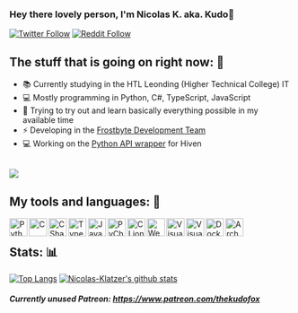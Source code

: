 
### Hey there lovely person, I'm Nicolas K. aka. Kudo👋

[![Twitter Follow](https://img.shields.io/twitter/follow/thekudofox?color=1DA1F2&logo=twitter&style=for-the-badge)](https://twitter.com/TheKudoFox)
[![Reddit Follow](https://img.shields.io/reddit/user-karma/combined/thekudofox?label=Follow%20u%2Fthekudofox&style=for-the-badge&logo=reddit)](https://reddit.com/u/thekudofox)
<br>
## The stuff that is going on right now: 📑
- 📚 Currently studying in the HTL Leonding (Higher Technical College) IT
- 💻 Mostly programming in Python, C#, TypeScript, JavaScript
- 🚀 Trying to try out and learn basically everything possible in my available time
- ⚡ Developing in the [Frostbyte Development Team](https://github.com/FrostbyteSpace) 
- 💻 Working on the [Python API wrapper](https://github.com/FrostbyteSpace/openhiven.py) for Hiven 
<br>
<a href="https://github.com/FrostbyteSpace/openhiven.py"><img src="https://github-readme-stats.vercel.app/api/pin/?username=FrostbyteSpace&theme=jolly&repo=OpenHiven.py&show_owner=true"></a>

## My tools and languages: 🔧

<img align="left" alt="Python" width="32px" src="https://upload.wikimedia.org/wikipedia/commons/thumb/c/c3/Python-logo-notext.svg/1024px-Python-logo-notext.svg.png"/>
<img align="left" alt="C" width="32px" src="https://user-images.githubusercontent.com/61756091/110257490-7cc86400-7f9e-11eb-9d54-93e8c8ec844e.png">
<img align="left" alt="CSharp" width="32px" src="https://seeklogo.com/images/C/c-sharp-c-logo-02F17714BA-seeklogo.com.png"/>
<img align="left" alt="TypeScript" width="32px" src="https://upload.wikimedia.org/wikipedia/commons/thumb/4/4c/Typescript_logo_2020.svg/512px-Typescript_logo_2020.svg.png" />
<img align="left" alt="JavaScript" width="32px" src="https://cdn.iconscout.com/icon/free/png-256/javascript-2752148-2284965.png">
<img align="left" alt="PyCharm" width="32px" src="https://upload.wikimedia.org/wikipedia/commons/thumb/a/a1/PyCharm_Logo.svg/1200px-PyCharm_Logo.svg.png">
<img align="left" alt="CLion" width="32px" src="https://resources.jetbrains.com/storage/products/clion/img/meta/clion_logo_300x300.png">
<img align="left" alt="WebStorm" width="32px" src="https://upload.wikimedia.org/wikipedia/commons/thumb/d/d7/WebStorm.png/1200px-WebStorm.png">
<img align="left" alt="Visual Studio Code" width="32px" src="https://www.kolowrat.at/wp-content/uploads/2019/11/1200px-Visual_Studio_Code_1.35_icon.svg_.png" />
<img align="left" alt="Visual Studio" width="32px" src="https://user-images.githubusercontent.com/61756091/110257267-67066f00-7f9d-11eb-9bd1-2f39789c9561.png">
<img align="left" alt="Docker" width="32px" src="https://www.docker.com/sites/default/files/d8/styles/role_icon/public/2019-07/vertical-logo-monochromatic.png" />
<img align="left" alt="ArchLinux" width="32px" src="https://upload.wikimedia.org/wikipedia/commons/thumb/a/a5/Archlinux-icon-crystal-64.svg/2000px-Archlinux-icon-crystal-64.svg.png" />
<br> 

## Stats: 📊
[![Top Langs](https://github-readme-stats.vercel.app/api/top-langs/?username=nicolas-klatzer&theme=jolly)](https://github.com/nicolas-klatzer/)
[![Nicolas-Klatzer's github stats](https://github-readme-stats.vercel.app/api?username=nicolas-klatzer&theme=jolly&layout=compact)](https://github.com/nicolas-klatzer/)
<br>

##### Currently unused Patreon: https://www.patreon.com/thekudofox
